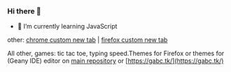 ### Hi there 👋
- 🌱 I’m currently learning JavaScript

other:
[chrome custom new tab](https://github.com/gabc123123/gabc123123.github.io/tree/main/chrome-extensions/chrome-custom-new-tab/) | [firefox custom new tab](https://github.com/gabc123123/gabc123123.github.io/tree/main/firefox-extensions/firefox-custom-new-tab/)

All other, games: tic tac toe, typing speed.Themes for Firefox or themes for (Geany IDE) editor on [main repository](https://github.com/gabc123123/gabc123123.github.io) or [https://gabc.tk/](https://gabc.tk/)


<!--
**gabc123123/gabc123123** is a ✨ _special_ ✨ repository because its `README.md` (this file) appears on your GitHub profile.

Here are some ideas to get you started:

- 🔭 I’m currently working on ...
- 🌱 I’m currently learning ...
- 👯 I’m looking to collaborate on ...
- 🤔 I’m looking for help with ...
- 💬 Ask me about ...
- 📫 How to reach me: ...
- 😄 Pronouns: ...
- ⚡ Fun fact: ...
-->


